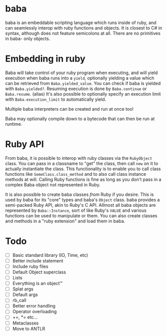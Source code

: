# baba

baba is an embeddable scripting language which runs inside of ruby, and can seamlessly interop with ruby functions and objects.
It is closest to C# in syntax, although does not feature semicolons at all.
There are no primitives in baba- only objects.

# Embedding in ruby

Baba will take control of your ruby program when executing, and will yield execution when baba runs into a `yield`, optionally yielding a value which can be retrieved from `Baba.yielded_value`.
You can check if baba is yielded with `Baba.yielded?`. Resuming execution is done by `Baba.continue` or `Baba.resume`. (alias)
It's also possible to optionally specify an execution limit with `Baba.execution_limit` to automatically yield.

Multiple baba interpreters can be created and run at once too!

Baba may optionally compile down to a bytecode that can then be run at runtime.

# Ruby API

From baba, it is possible to interop with ruby classes via the `RubyObject` class. You can pass in a classname to "get" the class, then call `new` on it to actually instantiate the class.
This functionality is to enable you to call class functions like `SomeClass.class_method` and to also call class instance methods at will.
Calling Ruby functions is fine as long as you don't pass in a complex Baba object not represented in Ruby.

It is also possible to create baba classes _from_ Ruby if you desire. This is used by baba for its "core" types and baba's `Object` class.
baba provides a semi-packed Ruby API, akin to Ruby's C API. Allmost all baba objects are represented by `Baba::Instance`, sort of like Ruby's `VALUE` and various functions can be used to manipulate or them.
You can also create classes and methods in a "ruby extension" and load them in baba.

# Todo

- [ ] Basic standard library (IO, Time, etc)
- [ ] Better include statement
- [ ] Include ruby files
- [ ] Default Object superclass
- [ ] Lists
- [ ] Everything is an object:tm:
- [ ] Splat args
- [ ] Default args
- [ ] rb_call
- [ ] Better error handling
- [ ] Operator overloading
- [ ] +=, \*= etc...
- [ ] Metaclasses
- [ ] Move to ANTLR
